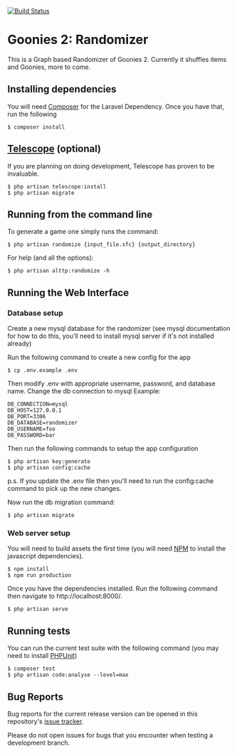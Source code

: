 [![Build Status](https://travis-ci.org/sporchia/goonies2r.svg?branch=master)](https://travis-ci.org/sporchia/goonies2r)

# Goonies 2: Randomizer
This is a Graph based Randomizer of Goonies 2. Currently it shuffles items and Goonies, more to come.

## Installing dependencies
You will need [Composer](https://getcomposer.org/) for the Laravel Dependency. Once you have that, run the following

```
$ composer install
```

## [Telescope](https://laravel.com/docs/5.7/telescope) (optional)
If you are planning on doing development, Telescope has proven to be invaluable.

```
$ php artisan telescope:install
$ php artisan migrate
```

## Running from the command line
To generate a game one simply runs the command:

```
$ php artisan randomize {input_file.sfc} {output_directory}
```

For help (and all the options):

```
$ php artisan alttp:randomize -h
```

## Running the Web Interface

### Database setup
Create a new mysql database for the randomizer (see mysql documentation for how to do this, you'll need to install mysql server if it's not installed already)

Run the following command to create a new config for the app
```
$ cp .env.example .env
```

Then modify .env with appropriate username, password, and database name. Change the db connection to mysql
Example:
```
DB_CONNECTION=mysql
DB_HOST=127.0.0.1
DB_PORT=3306
DB_DATABASE=randomizer
DB_USERNAME=foo
DB_PASSWORD=bar
```

Then run the following commands to setup the app configuration

```
$ php artisan key:generate
$ php artisan config:cache
```
p.s. If you update the .env file then you'll need to run the config:cache command to pick up the new changes.

Now run the db migration command:

```
$ php artisan migrate
```

### Web server setup
You will need to build assets the first time (you will need [NPM](https://www.npmjs.com/get-npm) to install the javascript dependencies).

```
$ npm install
$ npm run production
```

Once you have the dependencies installed. Run the following command then navigate to http://localhost:8000/.

```
$ php artisan serve
```

## Running tests
You can run the current test suite with the following command (you may need to install [PHPUnit](https://phpunit.de/))

```
$ composer test
$ php artisan code:analyse --level=max
```

## Bug Reports
Bug reports for the current release version can be opened in this repository's [issue tracker](https://github.com/sporchia/goonies2r/issues).

Please do not open issues for bugs that you encounter when testing a development branch.
